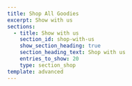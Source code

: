 ```yaml
---
title: Shop All Goodies
excerpt: Show with us
sections:
  - title: Show with us
    section_id: shop-with-us
    show_section_heading: true
    section_heading_text: Shop with us
    entries_to_show: 20
    type: section_shop
template: advanced
---
```

